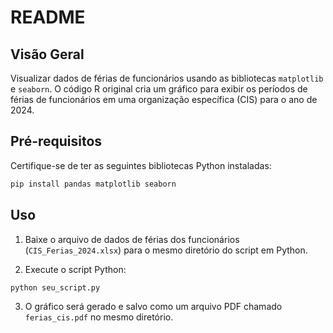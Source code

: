 # README

## Visão Geral

Visualizar dados de férias de funcionários usando as bibliotecas `matplotlib` e `seaborn`. O código R original cria um gráfico para exibir os períodos de férias de funcionários em uma organização específica (CIS) para o ano de 2024.

## Pré-requisitos

Certifique-se de ter as seguintes bibliotecas Python instaladas:

```bash
pip install pandas matplotlib seaborn
```

## Uso

1. Baixe o arquivo de dados de férias dos funcionários (`CIS_Ferias_2024.xlsx`) para o mesmo diretório do script em Python.

2. Execute o script Python:

```bash
python seu_script.py
```

3. O gráfico será gerado e salvo como um arquivo PDF chamado `ferias_cis.pdf` no mesmo diretório.
